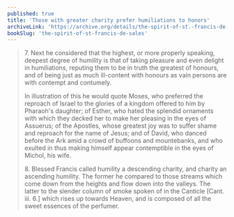 ```yaml
---
published: true
title: 'Those with greater charity prefer humiliations to honors'
archiveLink: 'https://archive.org/details/the-spirit-of-st.-francis-de-sales/page/153?view=theater'
bookSlug: 'the-spirit-of-st-francis-de-sales'
---
```


> 7\. Next he considered that the highest, or more properly speaking, deepest degree of humility is that of taking pleasure and even delight in humiliations, reputing them to be in truth the greatest of honours, and of being just as much ill-content with honours as vain persons are with contempt and contumely.
> 
> In illustration of this he would quote Moses, who preferred the reproach of Israel to the glories of a kingdom offered to him by Pharaoh's daughter; of Esther, who hated the splendid ornaments with which they decked her to make her pleasing in the eyes of Assuerus; of the Apostles, whose greatest joy was to suffer shame and reproach for the name of Jesus; and of David, who danced before the Ark amid a crowd of buffoons and mountebanks, and who exulted in thus making himself appear contemptible in the eyes of Michol, his wife.
> 
> 8\. Blessed Francis called humility a descending charity, and charity an ascending humility. The former he compared to those streams which come down from the heights and flow down into the valleys. The latter to the slender column of smoke spoken of in the Canticle [Cant. iii. 6.] which rises up towards Heaven, and is composed of all the sweet essences of the perfumer.
